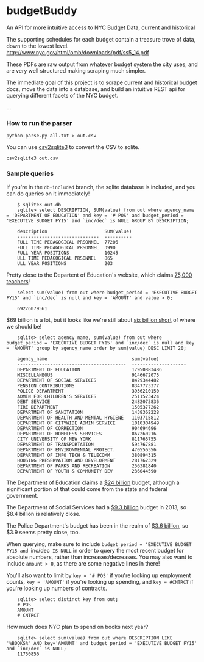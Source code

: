 budgetBuddy
===========

An API for more intuitive access to NYC Budget Data, current and historical

The supporting schedules for each budget contain a treasure trove of data, down to the lowest level.  http://www.nyc.gov/html/omb/downloads/pdf/ss5_14.pdf

These PDFs are raw output from whatever budget system the city uses, and are very well structured making scraping much simpler.

The immediate goal of this project is to scrape current and historical budget docs, move the data into a database, and build an intuitive REST api for querying different facets of the NYC budget.

...

### How to run the parser

`python parse.py all.txt > out.csv`

You can use [csv2sqlite3](https://github.com/talos/csv2sqlite3) to convert the
CSV to sqlite.

`csv2sqlite3 out.csv`

### Sample queries

If you're in the `db-included` branch, the sqlite database is included, and you
can do queries on it immediately!

```
    $ sqlite3 out.db
    sqlite> select DESCRIPTION, SUM(value) from out where agency_name = 'DEPARTMENT OF EDUCATION' and key = '# POS' and budget_period = 'EXECUTIVE BUDGET FY15' and `inc/dec` is NULL GROUP BY DESCRIPTION;

    description                     SUM(value)
    ------------------------------  ----------
    FULL TIME PEDAGOGICAL PRSONNEL  77206
    FULL TIME PEDAGOGICAL PRSONNEL  3990
    FULL YEAR POSITIONS             10245
    ULL TIME PEDAGOGICAL PRSONNEL   865
    ULL YEAR POSITIONS              203
```

Pretty close to the Departent of Education's website, which claims [75,000
teachers](http://schools.nyc.gov/AboutUs/default.htm)!

```
    select sum(value) from out where budget_period = 'EXECUTIVE BUDGET FY15' and `inc/dec` is null and key = 'AMOUNT' and value > 0;

    69276079561
```

$69 billion is a lot, but it looks like we're still about [six billion
short](http://www.therepublic.com/view/story/fdb1b34d1c6943d4bfcce37b63fb5491/US--NYC-Budget)
of where we should be!


```
    sqlite> select agency_name, sum(value) from out where budget_period = 'EXECUTIVE BUDGET FY15' and `inc/dec` is null and key = 'AMOUNT' group by agency_name order by sum(value) DESC LIMIT 20;

    agency_name                               sum(value)
    ----------------------------------------  --------------------
    DEPARTMENT OF EDUCATION                   17950883486
    MISCELLANEOUS                             9146672075
    DEPARTMENT OF SOCIAL SERVICES             8429344482
    PENSION CONTRIBUTIONS                     8347773377
    POLICE DEPARTMENT                         3936210150
    ADMIN FOR CHILDREN'S SERVICES             2511523424
    DEBT SERVICE                              2482073836
    FIRE DEPARTMENT                           1505377262
    DEPARTMENT OF SANITATION                  1438362228
    DEPARTMENT OF HEALTH AND MENTAL HYGIENE   1103715812
    DEPARTMENT OF CITYWIDE ADMIN SERVICE      1010304949
    DEPARTMENT OF CORRECTION                  904694696
    DEPARTMENT OF HOMELESS SERVICES           867260216
    CITY UNIVERSITY OF NEW YORK               811765755
    DEPARTMENT OF TRANSPORTATION              594767881
    DEPARTMENT OF ENVIRONMENTAL PROTECT.      470556356
    DEPARTMENT OF INFO TECH & TELECOMM        380894315
    HOUSING PRESERVATION AND DEVELOPMENT      281762329
    DEPARTMENT OF PARKS AND RECREATION        256381840
    DEPARTMENT OF YOUTH & COMMUNITY DEV       236044590
```

The Department of Education claims a [$24 billion](http://schools.nyc.gov/AboutUs/default.htm)
budget, although a significant portion of that could come from the state and
federal government.

The Department of Social Services had a [$9.3
billion](https://en.wikipedia.org/wiki/New_York_City_Human_Resources_Administration)
budget in 2013, so $8.4 billion is relatively close.

The Police Department's budget has been in the realm of [$3.6
billion](https://en.wikipedia.org/wiki/NYPD), so $3.9 seems pretty close, too.

When querying, make sure to include `budget_period = 'EXECUTIVE BUDGET FY15 and
`inc/dec` IS NULL` in order to query the most recent budget for absolute
numbers, rather than increases/decreases.  You may also want to include `amount > 0`,
as there are some negative lines in there!

You'll also want to limit by `key = '# POS'` if you're looking up employment
counts, `key = 'AMOUNT'` if you're looking up spending, and `key = #CNTRCT`
if you're looking up numbers of contracts.

```
    sqlite> select distinct key from out;
    # POS
    AMOUNT
    # CNTRCT
```

How much does NYC plan to spend on books next year?

```
    sqlite> select sum(value) from out where DESCRIPTION LIKE '%BOOKS%' AND key='AMOUNT' and budget_period = 'EXECUTIVE BUDGET FY15' and `inc/dec` is NULL;
    11750856
```
